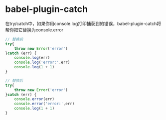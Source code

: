 # babel-plugin-catch
在try/catch中，如果你用console.log打印捕获到的错误，babel-plugin-catch将帮你把它替换为console.error

```js
// 替换前
try{
    throw new Error('error')
}catch (err) {
    console.log(err)
    console.log('error:',err)
    console.log(1 + 1)
}

// 替换后
try{
    throw new Error('error')
}catch (err) {
    console.error(err)
    console.error('error:',err)
    console.log(1 + 1)
}
```
